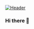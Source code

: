 [![Header](https://github.com/Tr3ntu/Tr3ntu/blob/be90b47c1daa216d089a8e96af477bc291783a12/contents/giphy.gif "Header")](https://some-url.dev/)

### Hi there 👋

<!--
**Tr3ntu/Tr3ntu** is a ✨ _special_ ✨ repository because its `README.md` (this file) appears on your GitHub profile.

Here are some ideas to get you started:

- 🔭 I’m currently working on ...
- 🌱 I’m currently learning ...
- 👯 I’m looking to collaborate on ...
- 🤔 I’m looking for help with ...
- 💬 Ask me about ...
- 📫 How to reach me: ...
- 😄 Pronouns: ...
- ⚡ Fun fact: ...
-->
